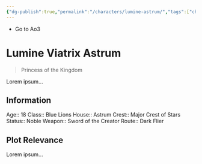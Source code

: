 ```yaml
---
{"dg-publish":true,"permalink":"/characters/lumine-astrum/","tags":["character","bluelions","student","noble"]}
---
```


- Go to Ao3 
# Lumine Viatrix Astrum
> Princess of the Kingdom

Lorem ipsum... 

## Information 

Age::  18
Class::  Blue Lions
House::  Astrum
Crest::  Major Crest of Stars
Status::  Noble
Weapon::  Sword of the Creator
Route::  Dark Flier

## Plot Relevance

Lorem ipsum... 
